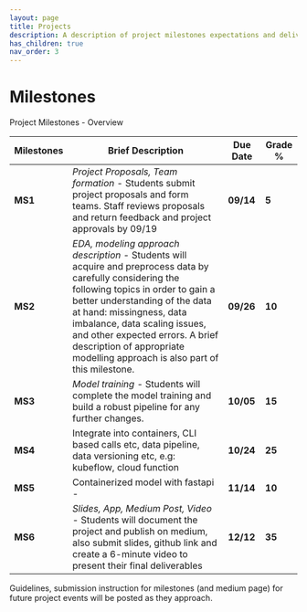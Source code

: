 ```yaml
---
layout: page
title: Projects  
description: A description of project milestones expectations and deliverables.
has_children: true
nav_order: 3
---
```


# Milestones 

Project Milestones - Overview

| **Milestones** | **Brief Description**                                        | **Due Date** | **Grade %** |
| -------------- | ------------------------------------------------------------ | ------------ | ----------- |
| **MS1**        | *Project Proposals, Team formation -*  Students submit project proposals and form teams. Staff reviews proposals and return feedback and project approvals by 09/19 | **09/14**    | **5**       |
| **MS2**        | *EDA, modeling approach description -* Students will acquire and preprocess data by carefully considering the following topics in order to gain a better understanding of the data at hand: missingness, data imbalance, data scaling issues, and other expected errors. A brief description of appropriate modelling approach is also part of this milestone. | **09/26**    | **10**      |
| **MS3**        | *Model training -* Students will complete the model training and build a robust pipeline for any further changes. | **10/05**    | **15**      |
| **MS4**        | Integrate into containers, CLI based calls etc, data pipeline, data versioning etc, e.g: kubeflow, cloud function | **10/24**    | **25**      |
| **MS5**        | Containerized model with fastapi -                           | **11/14**    | **10**      |
| **MS6**        | *Slides, App, Medium Post, Video -* Students will document the project and publish on medium, also submit slides, github link and create a 6-minute video to present their final deliverables | **12/12**    | **35**      |

Guidelines, submission instruction for milestones (and medium page) for future project events will be posted as they approach.
